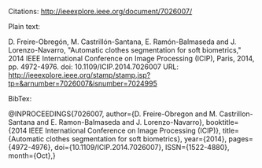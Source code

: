 Citations: http://ieeexplore.ieee.org/document/7026007/

Plain text:

D. Freire-Obregón, M. Castrillón-Santana, E. Ramón-Balmaseda and J. Lorenzo-Navarro, "Automatic clothes segmentation for soft biometrics," 2014 IEEE International Conference on Image Processing (ICIP), Paris, 2014, pp. 4972-4976.
doi: 10.1109/ICIP.2014.7026007
URL: http://ieeexplore.ieee.org/stamp/stamp.jsp?tp=&arnumber=7026007&isnumber=7024995





BibTex:

@INPROCEEDINGS{7026007, 
author={D. Freire-Obregon and M. Castrillon-Santana and E. Ramon-Balmaseda and J. Lorenzo-Navarro}, 
booktitle={2014 IEEE International Conference on Image Processing (ICIP)}, 
title={Automatic clothes segmentation for soft biometrics}, 
year={2014}, 
pages={4972-4976}, 
doi={10.1109/ICIP.2014.7026007}, 
ISSN={1522-4880}, 
month={Oct},}


